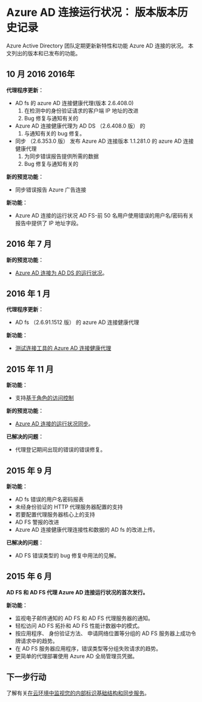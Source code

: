 <properties
    pageTitle="Azure AD 连接健康版本历史记录"
    description="本文档介绍了 Azure AD 连接运行状况和这些发行版中包含的内容的版本。"
    services="active-directory"
    documentationCenter=""
    authors="karavar"
    manager="samueld"
    editor="curtand"/>

<tags
    ms.service="active-directory"
    ms.workload="identity"
    ms.tgt_pltfrm="na"
    ms.devlang="na"
    ms.topic="article"
    ms.date="10/18/2016"
    ms.author="vakarand"/>

# <a name="azure-ad-connect-health-version-release-history"></a>Azure AD 连接运行状况︰ 版本版本历史记录

Azure Active Directory 团队定期更新新特性和功能 Azure AD 连接的状况。 本文列出的版本和已发布的功能。

## <a name="october-2016"></a>10 月 2016 2016年
**代理程序更新︰**
- AD fs 的 azure AD 连接健康代理\(版本 2.6.408.0\)
    1. 在检测中的身份验证请求的客户端 IP 地址的改进
    2. Bug 修复与通知有关的
- Azure AD 连接健康代理为 AD DS （2.6.408.0 版） 的
    1. 与通知有关的 bug 修复。
- 同步 （2.6.353.0 版） 发布 Azure AD 连接版本 1.1.281.0 的 azure AD 连接健康代理
    1. 为同步错误报告提供所需的数据
    2. Bug 修复与通知有关的

**新的预览功能︰**
- 同步错误报告 Azure 广告连接

**新功能︰**
- Azure AD 连接的运行状况 AD FS-前 50 名用户使用错误的用户名/密码有关报告中提供了 IP 地址字段。

## <a name="july-2016"></a>2016 年 7 月

**新的预览功能︰**

- [Azure AD 连接为 AD DS 的运行状况](active-directory-aadconnect-health-adds.md)。


## <a name="january-2016"></a>2016 年 1 月


**代理程序更新︰**

- AD fs （2.6.91.1512 版） 的 azure AD 连接健康代理


**新功能︰**

- [测试连接工具的 Azure AD 连接健康代理](active-directory-aadconnect-health-agent-install.md#test-connectivity-to-azure-ad-connect-health-service)


## <a name="november-2015"></a>2015 年 11 月


**新功能︰**

- 支持[基于角色的访问控制](active-directory-aadconnect-health-operations.md#manage-access-with-role-based-access-control)


**新的预览功能︰**

- [Azure AD 连接的运行状况同步](active-directory-aadconnect-health-sync.md)。

**已解决的问题︰**

- 代理登记期间出现的错误的错误修复。

## <a name="september-2015"></a>2015 年 9 月

**新功能︰**

- AD fs 错误的用户名密码报表
- 未经身份验证的 HTTP 代理服务器配置的支持
- 若要配置代理服务器核心上的支持
- AD FS 警报的改进
- Azure AD 连接健康代理连接性和数据的 AD fs 的改进上传。


**已解决的问题︰**

- AD FS 错误类型的 bug 修复中用法的见解。


## <a name="june-2015"></a>2015 年 6 月

**AD FS 和 AD FS 代理 Azure AD 连接运行状况的首次发行。**

**新功能︰**

- 监视电子邮件通知的 AD FS 和 AD FS 代理服务器的通知。
- 轻松访问 AD FS 拓扑和 AD FS 性能计数器中的模式。
- 按应用程序、 身份验证方法、 申请网络位置等分组的 AD FS 服务器上成功令牌请求中的趋势。
- 在 AD FS 服务器应用程序，错误类型等分组失败请求的趋势。
- 更简单的代理部署使用 Azure AD 全局管理员凭据。  




## <a name="next-steps"></a>下一步行动
了解有关[在云环境中监视您的内部标识基础结构和同步服务](active-directory-aadconnect-health.md)。
